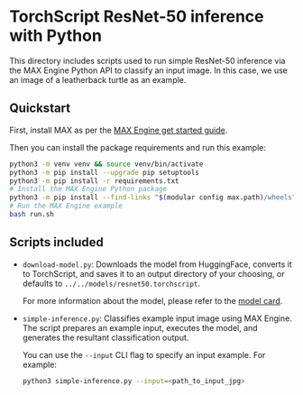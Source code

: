 # TorchScript ResNet-50 inference with Python

This directory includes scripts used to run simple ResNet-50 inference via the
MAX Engine Python API to classify an input image. In this case, we use an image
of a leatherback turtle as an example.

## Quickstart

First, install MAX as per the [MAX Engine get started
guide](https://docs.modular.com/engine/get-started/).

Then you can install the package requirements and run this example:

```sh
python3 -m venv venv && source venv/bin/activate
python3 -m pip install --upgrade pip setuptools
python3 -m pip install -r requirements.txt
# Install the MAX Engine Python package
python3 -m pip install --find-links "$(modular config max.path)/wheels" max-engine
# Run the MAX Engine example
bash run.sh
```

## Scripts included

- `download-model.py`: Downloads the model from HuggingFace, converts it to
TorchScript, and saves it to an output directory of your choosing, or defaults
to `../../models/resnet50.torchscript`.

    For more information about the model, please refer to the
    [model card](https://huggingface.co/microsoft/resnet-50).

- `simple-inference.py`: Classifies example input image using MAX Engine.
The script prepares an example input, executes the model, and generates the
resultant classification output.

    You can use the `--input` CLI flag to specify an input example.
    For example:

    ```sh
    python3 simple-inference.py --input=<path_to_input_jpg>
    ```
